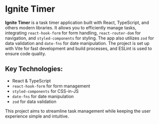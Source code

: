# Ignite Timer

**Ignite Timer** is a task timer application built with React, TypeScript, and others modern libraries. It allows you to efficiently manage tasks, integrating `react-hook-form` for form handling, `react-router-dom` for navigation, and `styled-components` for styling. The app also utilizes `zod` for data validation and `date-fns` for date manipulation. The project is set up with Vite for fast development and build processes, and ESLint is used to ensure code quality.

## Key Technologies:
- React & TypeScript
- `react-hook-form` for form management
- `styled-components` for CSS-in-JS
- `date-fns` for date manipulation
- `zod` for data validation

This project aims to streamline task management while keeping the user experience simple and intuitive.
